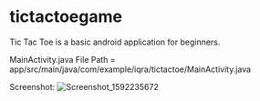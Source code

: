 # tictactoegame
Tic Tac Toe is a basic android application for beginners.

MainActivity.java File Path = app/src/main/java/com/example/iqra/tictactoe/MainActivity.java

Screenshot:
![Screenshot_1592235672](https://user-images.githubusercontent.com/36478802/84689394-8a484480-af5e-11ea-9d3d-cc2b5692cb4d.png)
